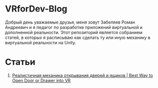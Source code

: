 # VRforDev-Blog
 
Добрый день уважаемые друзья, меня зовут Забеляев Роман Андреевич и я педагог по разработке приложений виртуальной и дополненной реальности. Этот репозиторий является собранием статей, в которых я расписываю как сделать ту или иную механику в виртуальной реальности на Unity.

# Статьи

1. [Реалистичная механика открывания дверей и ящиков | Best Way to Open Door or Drawer into VR](https://github.com/zabelyaev/VRforDev-Blog/blob/main/Реалистичная%20механика%20открывания%20дверей%20и%20ящиков/Реалистичная%20механика%20открывания%20дверей%20и%20ящиков.md)

